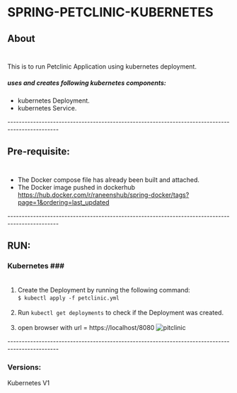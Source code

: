 # SPRING-PETCLINIC-KUBERNETES <br/>

## About <br/><br/>
This is to run Petclinic Application using kubernetes deployment.<br/>
##### uses and creates following kubernetes components:<br/>
* kubernetes Deployment.
* kubernetes Service.

------------------------------------------------------------------------------------------------<br/>
## Pre-requisite:<br/><br/>

* The Docker compose file has already been built and attached.
* The Docker image pushed in dockerhub<br/>
https://hub.docker.com/r/raneenshub/spring-docker/tags?page=1&ordering=last_updated

------------------------------------------------------------------------------------------------<br/>

## RUN:<br/>
### Kubernetes ###<br/><br/>
1. Create the Deployment by running the following command:<br/>
`$ kubectl apply -f petclinic.yml`<br/><br/>
2. Run `kubectl get deployments` to check if the Deployment was created.<br/><br/>
3. open browser with url = https://localhost/8080
 ![pitclinic](https://user-images.githubusercontent.com/82150368/119245102-31762880-bb7f-11eb-83e6-25638c82367e.png)

------------------------------------------------------------------------------------------------<br/>
### Versions:
Kubernetes V1
